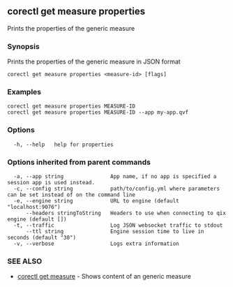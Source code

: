 ## corectl get measure properties

Prints the properties of the generic measure

### Synopsis

Prints the properties of the generic measure in JSON format

```
corectl get measure properties <measure-id> [flags]
```

### Examples

```
corectl get measure properties MEASURE-ID
corectl get measure properties MEASURE-ID --app my-app.qvf
```

### Options

```
  -h, --help   help for properties
```

### Options inherited from parent commands

```
  -a, --app string               App name, if no app is specified a session app is used instead.
  -c, --config string            path/to/config.yml where parameters can be set instead of on the command line
  -e, --engine string            URL to engine (default "localhost:9076")
      --headers stringToString   Headers to use when connecting to qix engine (default [])
  -t, --traffic                  Log JSON websocket traffic to stdout
      --ttl string               Engine session time to live in seconds (default "30")
  -v, --verbose                  Logs extra information
```

### SEE ALSO

* [corectl get measure](corectl_get_measure.md)	 - Shows content of an generic measure

